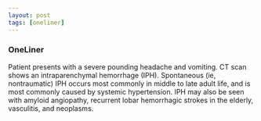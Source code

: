 ```yaml
---
layout: post
tags: [oneliner]
---
```



### OneLiner

Patient presents with a severe pounding headache and vomiting. CT scan shows an intraparenchymal hemorrhage (IPH). Spontaneous (ie, nontraumatic) IPH occurs most commonly in middle to late adult life, and is most commonly caused by systemic hypertension. IPH may also be seen with amyloid angiopathy, recurrent lobar hemorrhagic strokes in the elderly, vasculitis, and neoplasms.

